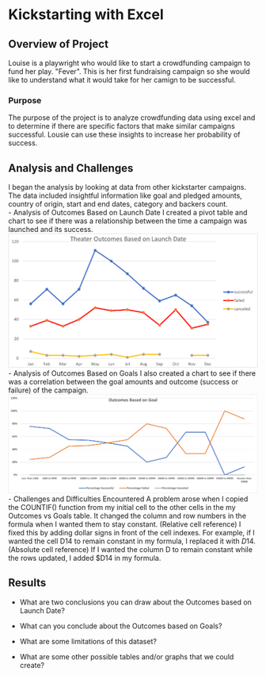 # Kickstarting with Excel

## Overview of Project
Louise is a playwright who would like to start a crowdfunding campaign to fund her play. "Fever". This is her first fundraising campaign so she would like to understand what it would take for her camign to be successful.

### Purpose
The purpose of the project is to analyze crowdfunding data using excel and to determine if there are specific factors that make similar campaigns successful. Lousie can use these insights to increase her probability of success.

## Analysis and Challenges
I began the analysis by looking at data from other kickstarter campaigns. The data included insightful information like goal and pledged amounts, country of origin, start and end dates, category and backers count.                     
    - Analysis of Outcomes Based on Launch Date
           I created a pivot table and chart to see if there was a relationship between the time a campaign was launched and its success. 
           ![Theater_Outcomes_vs_Launch](https://github.com/Kee2u/Bootcamp-Module1-Kickstarter-Analysis/blob/main/resources/Theater_Outcomes_vs_Launch.png?raw=true)
    - Analysis of Outcomes Based on Goals
           I also created a chart to see if there was a correlation between the goal amounts and outcome (success or failure) of the campaign.
           ![Outcomes_vs_Goals](https://github.com/Kee2u/Bootcamp-Module1-Kickstarter-Analysis/blob/main/resources/Outcomes_vs_Goals.png?raw=true)
    - Challenges and Difficulties Encountered 
           A problem arose when I copied the COUNTIF() function from my initial cell to the other cells in the my Outcomes vs Goals table. It changed the column and row numbers              in the formula when I wanted them to stay constant. (Relative cell reference) I fixed this by adding dollar signs in front of the cell indexes. For example, if I                  wanted the cell D14 to remain constant in my formula, I replaced it with $D$14. (Absolute cell reference) If I wanted the column D to remain constant while the rows                updated, I added $D14 in my formula.
## Results

- What are two conclusions you can draw about the Outcomes based on Launch Date?

- What can you conclude about the Outcomes based on Goals?

- What are some limitations of this dataset?

- What are some other possible tables and/or graphs that we could create?
